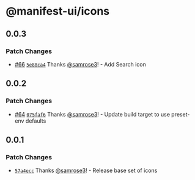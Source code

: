 # @manifest-ui/icons

## 0.0.3

### Patch Changes

- [#66](https://github.com/project44/manifest-ui/pull/66) [`5e88ca4`](https://github.com/project44/manifest-ui/commit/5e88ca4b6c480114e9b9b171001b6a57e8c5c0f9) Thanks [@samrose3](https://github.com/samrose3)! - Add Search icon

## 0.0.2

### Patch Changes

- [#64](https://github.com/project44/manifest-ui/pull/64) [`075faf6`](https://github.com/project44/manifest-ui/commit/075faf627b876457a383dc010313117a872da3be) Thanks [@samrose3](https://github.com/samrose3)! - Update build target to use preset-env defaults

## 0.0.1

### Patch Changes

- [`57a4ecc`](https://github.com/project44/manifest-ui/commit/57a4ecc12d6608e0986050c8152f173ff8993dfd) Thanks [@samrose3](https://github.com/samrose3)! - Release base set of icons
